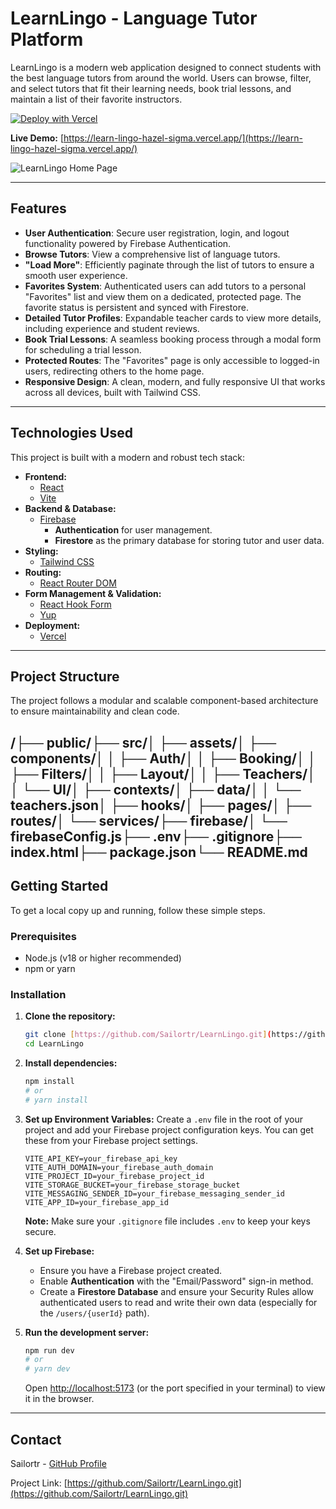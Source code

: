 # LearnLingo - Language Tutor Platform

LearnLingo is a modern web application designed to connect students with the best language tutors from around the world. Users can browse, filter, and select tutors that fit their learning needs, book trial lessons, and maintain a list of their favorite instructors.

[![Deploy with Vercel](https://vercel.com/button)](https://learn-lingo-hazel-sigma.vercel.app/)

**Live Demo:** [https://learn-lingo-hazel-sigma.vercel.app/](https://learn-lingo-hazel-sigma.vercel.app/)

![LearnLingo Home Page](https://i.imgur.com/uR1k3oM.png)

---

## Features

- **User Authentication**: Secure user registration, login, and logout functionality powered by Firebase Authentication.
- **Browse Tutors**: View a comprehensive list of language tutors.
- **"Load More"**: Efficiently paginate through the list of tutors to ensure a smooth user experience.
- **Favorites System**: Authenticated users can add tutors to a personal "Favorites" list and view them on a dedicated, protected page. The favorite status is persistent and synced with Firestore.
- **Detailed Tutor Profiles**: Expandable teacher cards to view more details, including experience and student reviews.
- **Book Trial Lessons**: A seamless booking process through a modal form for scheduling a trial lesson.
- **Protected Routes**: The "Favorites" page is only accessible to logged-in users, redirecting others to the home page.
- **Responsive Design**: A clean, modern, and fully responsive UI that works across all devices, built with Tailwind CSS.

---

## Technologies Used

This project is built with a modern and robust tech stack:

- **Frontend:**
  - [React](https://react.dev/)
  - [Vite](https://vitejs.dev/)
- **Backend & Database:**
  - [Firebase](https://firebase.google.com/)
    - **Authentication** for user management.
    - **Firestore** as the primary database for storing tutor and user data.
- **Styling:**
  - [Tailwind CSS](https://tailwindcss.com/)
- **Routing:**
  - [React Router DOM](https://reactrouter.com/)
- **Form Management & Validation:**
  - [React Hook Form](https://react-hook-form.com/)
  - [Yup](https://github.com/jquense/yup)
- **Deployment:**
  - [Vercel](https://vercel.com/)

---

## Project Structure

The project follows a modular and scalable component-based architecture to ensure maintainability and clean code.

## /├── public/├── src/│ ├── assets/│ ├── components/│ │ ├── Auth/│ │ ├── Booking/│ │ ├── Filters/│ │ ├── Layout/│ │ ├── Teachers/│ │ └── UI/│ ├── contexts/│ ├── data/│ │ └── teachers.json│ ├── hooks/│ ├── pages/│ ├── routes/│ └── services/├── firebase/│ └── firebaseConfig.js├── .env├── .gitignore├── index.html├── package.json└── README.md

## Getting Started

To get a local copy up and running, follow these simple steps.

### Prerequisites

- Node.js (v18 or higher recommended)
- npm or yarn

### Installation

1.  **Clone the repository:**

    ```sh
    git clone [https://github.com/Sailortr/LearnLingo.git](https://github.com/Sailortr/LearnLingo.git)
    cd LearnLingo
    ```

2.  **Install dependencies:**

    ```sh
    npm install
    # or
    # yarn install
    ```

3.  **Set up Environment Variables:**
    Create a `.env` file in the root of your project and add your Firebase project configuration keys. You can get these from your Firebase project settings.

    ```
    VITE_API_KEY=your_firebase_api_key
    VITE_AUTH_DOMAIN=your_firebase_auth_domain
    VITE_PROJECT_ID=your_firebase_project_id
    VITE_STORAGE_BUCKET=your_firebase_storage_bucket
    VITE_MESSAGING_SENDER_ID=your_firebase_messaging_sender_id
    VITE_APP_ID=your_firebase_app_id
    ```

    **Note:** Make sure your `.gitignore` file includes `.env` to keep your keys secure.

4.  **Set up Firebase:**

    - Ensure you have a Firebase project created.
    - Enable **Authentication** with the "Email/Password" sign-in method.
    - Create a **Firestore Database** and ensure your Security Rules allow authenticated users to read and write their own data (especially for the `/users/{userId}` path).

5.  **Run the development server:**
    ```sh
    npm run dev
    # or
    # yarn dev
    ```
    Open [http://localhost:5173](http://localhost:5173) (or the port specified in your terminal) to view it in the browser.

---

## Contact

Sailortr - [GitHub Profile](https://github.com/Sailortr)

Project Link: [https://github.com/Sailortr/LearnLingo.git](https://github.com/Sailortr/LearnLingo.git)
